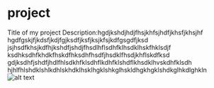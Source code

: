 # project
Title of my project 
Description:hgdjkshdjhdjfhsjkhfsjhdfjkhsfjkhsjhf
hgdfgskjfjkdsfjkdjfgjksdfjksfjksjkfsjkdfgsgdfjksd
jsjhsdfkhsjkdfhjkshdfjshdjfhsdlhflsdhfklhsdklhskfhklsdjf
ksdhksdhfkhdkfhskdfhksdhfhsdfjhsdklfhsdjkhflskdfksd
gdjksdhfjshdfjhdlfhlsdkhfklsdhflkdhfklshdflkhsdklhvskdhfklsdh
hjhlfhlshdklshlkdhlskhdklhsklhgklshkglhskldhgkhgklshdkglhkdlghkln
![alt text](https://github.com/[yaswanth0209]/[project]/blob/ml.jpg?raw=true)
